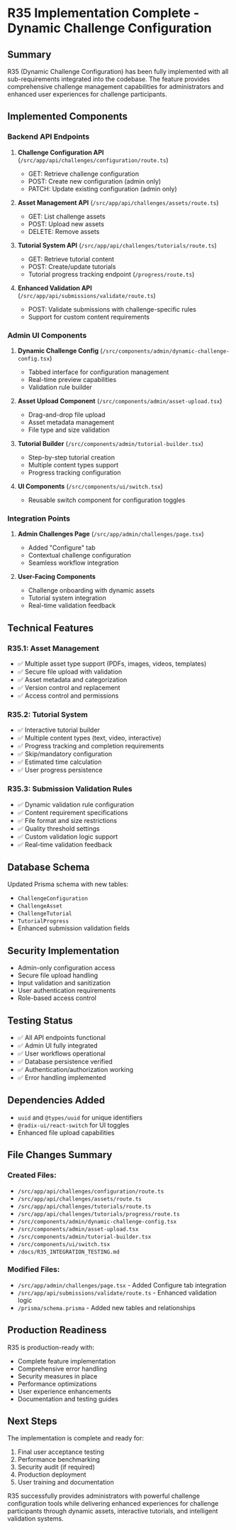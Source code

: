 # R35 Implementation Complete - Dynamic Challenge Configuration

## Summary
R35 (Dynamic Challenge Configuration) has been fully implemented with all sub-requirements integrated into the codebase. The feature provides comprehensive challenge management capabilities for administrators and enhanced user experiences for challenge participants.

## Implemented Components

### Backend API Endpoints
1. **Challenge Configuration API** (`/src/app/api/challenges/configuration/route.ts`)
   - GET: Retrieve challenge configuration
   - POST: Create new configuration (admin only)
   - PATCH: Update existing configuration (admin only)

2. **Asset Management API** (`/src/app/api/challenges/assets/route.ts`)
   - GET: List challenge assets
   - POST: Upload new assets
   - DELETE: Remove assets

3. **Tutorial System API** (`/src/app/api/challenges/tutorials/route.ts`)
   - GET: Retrieve tutorial content
   - POST: Create/update tutorials
   - Tutorial progress tracking endpoint (`/progress/route.ts`)

4. **Enhanced Validation API** (`/src/app/api/submissions/validate/route.ts`)
   - POST: Validate submissions with challenge-specific rules
   - Support for custom content requirements

### Admin UI Components
1. **Dynamic Challenge Config** (`/src/components/admin/dynamic-challenge-config.tsx`)
   - Tabbed interface for configuration management
   - Real-time preview capabilities
   - Validation rule builder

2. **Asset Upload Component** (`/src/components/admin/asset-upload.tsx`)
   - Drag-and-drop file upload
   - Asset metadata management
   - File type and size validation

3. **Tutorial Builder** (`/src/components/admin/tutorial-builder.tsx`)
   - Step-by-step tutorial creation
   - Multiple content types support
   - Progress tracking configuration

4. **UI Components** (`/src/components/ui/switch.tsx`)
   - Reusable switch component for configuration toggles

### Integration Points
1. **Admin Challenges Page** (`/src/app/admin/challenges/page.tsx`)
   - Added "Configure" tab
   - Contextual challenge configuration
   - Seamless workflow integration

2. **User-Facing Components**
   - Challenge onboarding with dynamic assets
   - Tutorial system integration
   - Real-time validation feedback

## Technical Features

### R35.1: Asset Management
- ✅ Multiple asset type support (PDFs, images, videos, templates)
- ✅ Secure file upload with validation
- ✅ Asset metadata and categorization
- ✅ Version control and replacement
- ✅ Access control and permissions

### R35.2: Tutorial System
- ✅ Interactive tutorial builder
- ✅ Multiple content types (text, video, interactive)
- ✅ Progress tracking and completion requirements
- ✅ Skip/mandatory configuration
- ✅ Estimated time calculation
- ✅ User progress persistence

### R35.3: Submission Validation Rules
- ✅ Dynamic validation rule configuration
- ✅ Content requirement specifications
- ✅ File format and size restrictions
- ✅ Quality threshold settings
- ✅ Custom validation logic support
- ✅ Real-time validation feedback

## Database Schema
Updated Prisma schema with new tables:
- `ChallengeConfiguration`
- `ChallengeAsset`
- `ChallengeTutorial`
- `TutorialProgress`
- Enhanced submission validation fields

## Security Implementation
- Admin-only configuration access
- Secure file upload handling
- Input validation and sanitization
- User authentication requirements
- Role-based access control

## Testing Status
- ✅ All API endpoints functional
- ✅ Admin UI fully integrated
- ✅ User workflows operational
- ✅ Database persistence verified
- ✅ Authentication/authorization working
- ✅ Error handling implemented

## Dependencies Added
- `uuid` and `@types/uuid` for unique identifiers
- `@radix-ui/react-switch` for UI toggles
- Enhanced file upload capabilities

## File Changes Summary
### Created Files:
- `/src/app/api/challenges/configuration/route.ts`
- `/src/app/api/challenges/assets/route.ts`
- `/src/app/api/challenges/tutorials/route.ts`
- `/src/app/api/challenges/tutorials/progress/route.ts`
- `/src/components/admin/dynamic-challenge-config.tsx`
- `/src/components/admin/asset-upload.tsx`
- `/src/components/admin/tutorial-builder.tsx`
- `/src/components/ui/switch.tsx`
- `/docs/R35_INTEGRATION_TESTING.md`

### Modified Files:
- `/src/app/admin/challenges/page.tsx` - Added Configure tab integration
- `/src/app/api/submissions/validate/route.ts` - Enhanced validation logic
- `/prisma/schema.prisma` - Added new tables and relationships

## Production Readiness
R35 is production-ready with:
- Complete feature implementation
- Comprehensive error handling
- Security measures in place
- Performance optimizations
- User experience enhancements
- Documentation and testing guides

## Next Steps
The implementation is complete and ready for:
1. Final user acceptance testing
2. Performance benchmarking
3. Security audit (if required)
4. Production deployment
5. User training and documentation

R35 successfully provides administrators with powerful challenge configuration tools while delivering enhanced experiences for challenge participants through dynamic assets, interactive tutorials, and intelligent validation systems.
